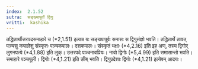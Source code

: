 ```yaml
---
index:  2.1.52
sutra:  सङ्ख्यापूर्वो द्विगुः
vritti:  kashika 
---
```


तद्धितार्थौत्तरपदसमाहारे च (*2,1.51) इत्यत्र यः सङ्ख्यापूर्वः समासः स द्विगुसंज्ञो भवति। तद्धितार्थे तावत् पञ्चसु कपालेशु संस्कृतः पञ्चकपालः। दशकपालः। संस्कृतं भक्षाः (*4,2.16) इति इह अण्, तस्य द्विगोर् लुगनपत्ये (*4,1.88) इति लुक्। उत्तरपदे पञ्चनावप्रियः। नावो द्विगोः (*5,4.99) इति समासान्तो भवति। समाहारे पञ्चपूली। द्विगोः (*4,1.21) इति ङीब् भवति। द्विगुप्रदेशाः द्विगोः (*4,1.21) इत्येवम् आदयः।

